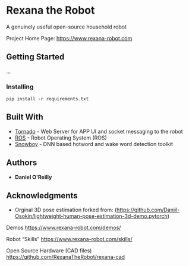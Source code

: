 # Rexana  the Robot

A genuinely useful open-source household robot


Project Home Page:
https://www.rexana-robot.com


## Getting Started
...

### Installing
	pip install -r requirements.txt

## Built With

* [Tornado](https://github.com/tornadoweb/tornado) - Web Server for APP UI and socket messaging to the robot
* [ROS](https://www.ros.org/) - Robot Operating System (ROS)
* [Snowboy](https://snowboy.kitt.ai/) - DNN based hotword and wake word detection toolkit


## Authors

* **Daniel O'Reilly** 

## Acknowledgments

* Orginal 3D pose estimation forked from: (https://github.com/Daniil-Osokin/lightweight-human-pose-estimation-3d-demo.pytorch)


Demos
https://www.rexana-robot.com/demos/

Robot “Skills”
https://www.rexana-robot.com/skills/

Open Source Hardware (CAD files) 
https://github.com/RexanaTheRobot/rexana-cad




